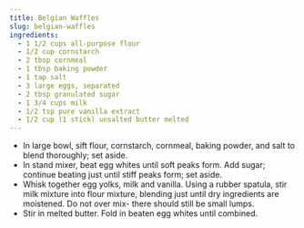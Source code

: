 ```yaml
---
title: Belgian Waffles
slug: belgian-waffles
ingredients:
  - 1 1/2 cups all-purpose flour
  - 1/2 cup cornstarch
  - 2 tbsp cornmeal
  - 1 tbsp baking powder
  - 1 tap salt
  - 3 large eggs, separated
  - 2 tbsp granulated sugar
  - 1 3/4 cups milk
  - 1/2 tsp pure vanilla extract
  - 1/2 cup (1 stick) unsalted butter melted
---
```


* In large bowl, sift flour, cornstarch, cornmeal, baking powder, and salt to blend thoroughly; set aside.
* In stand mixer, beat egg whites until soft peaks form. Add sugar; continue beating just until stiff peaks form; set aside.
* Whisk together egg yolks, milk and vanilla. Using a rubber spatula, stir milk mixture into flour mixture, blending just until dry ingredients are moistened. Do not over mix- there should still be small lumps.
* Stir in melted butter. Fold in beaten egg whites until combined.
